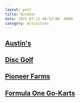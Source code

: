```yaml
---
layout: post
title: Outdoor
date: 2021-07-11 08:53:00 -0000
category: Activities
---
```


## [Austin's](https://austinspark.com/)
## [Disc Golf](https://www.wilco.org/Departments/Parks-Recreation/County-Parks/Southwest-Williamson-County-Regional-Park)
## [Pioneer Farms](https://www.pioneerfarms.org/)
## [Formula One Go-Karts](http://circuitoftheamericas.com/karting)
